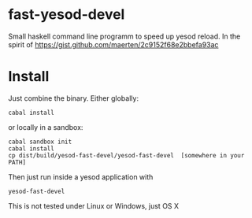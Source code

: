 fast-yesod-devel
================

Small haskell command line programm to speed up yesod reload. In the spirit of https://gist.github.com/maerten/2c9152f68e2bbefa93ac


# Install
Just combine the binary. Either globally:
```
cabal install
```

or locally in a sandbox:
```
cabal sandbox init
cabal install
cp dist/build/yesod-fast-devel/yesod-fast-devel  [somewhere in your PATH]
```

Then just run inside a yesod application with
```
yesod-fast-devel
```

This is not tested under Linux or Windows, just OS X
